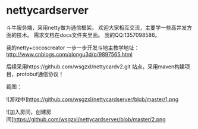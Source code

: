 ﻿# nettycardserver
斗牛服务端，采用netty做为通信框架。
欢迎大家相互交流，主要学一些高并发方面的技术。
需求文档在docs文件夹里面。
我的QQ:1357098586。

我的netty+cocoscreator 一步一步开发斗地主教学地址：     http://www.cnblogs.com/alongu3d/p/9897565.html


后续采用https://github.com/wsgzxl/nettycardv2.git 站点，采用maven构建项目，protobuf通信协议！

截图：

![游戏中]<img>https://github.com/wsgzxl/nettycardserver/blob/master/1.png</img>

![加入房间，创建房间]https://github.com/wsgzxl/nettycardserver/blob/master/2.png

